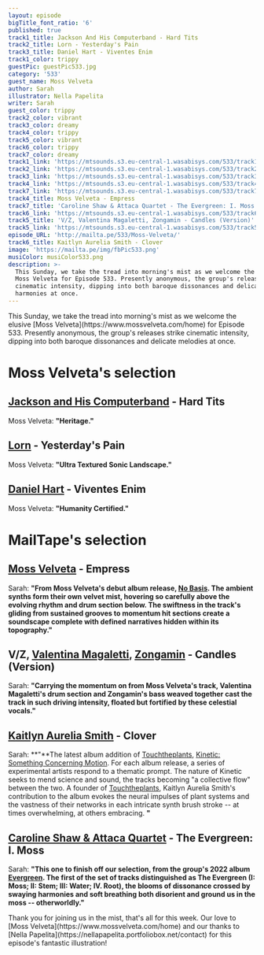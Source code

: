 ```yaml
---
layout: episode
bigTitle_font_ratio: '6'
published: true
track1_title: Jackson And His Computerband - Hard Tits
track2_title: Lorn - Yesterday's Pain
track3_title: Daniel Hart - Viventes Enim
track1_color: trippy
guestPic: guestPic533.jpg
category: '533'
guest_name: Moss Velveta
author: Sarah
illustrator: Nella Papelita
writer: Sarah
guest_color: trippy
track2_color: vibrant
track3_color: dreamy
track4_color: trippy
track5_color: vibrant
track6_color: trippy
track7_color: dreamy
track1_link: 'https://mtsounds.s3.eu-central-1.wasabisys.com/533/track1.mp3'
track2_link: 'https://mtsounds.s3.eu-central-1.wasabisys.com/533/track2.mp3'
track3_link: 'https://mtsounds.s3.eu-central-1.wasabisys.com/533/track3.mp3'
track4_link: 'https://mtsounds.s3.eu-central-1.wasabisys.com/533/track4.mp3'
track7_link: 'https://mtsounds.s3.eu-central-1.wasabisys.com/533/track7.mp3'
track4_title: Moss Velveta - Empress
track7_title: 'Caroline Shaw & Attaca Quartet - The Evergreen: I. Moss'
track6_link: 'https://mtsounds.s3.eu-central-1.wasabisys.com/533/track6.mp3'
track5_title: 'V/Z, Valentina Magaletti, Zongamin - Candles (Version)'
track5_link: 'https://mtsounds.s3.eu-central-1.wasabisys.com/533/track5.mp3'
episode_URL: 'http://mailta.pe/533/Moss-Velveta/'
track6_title: Kaitlyn Aurelia Smith - Clover
image: 'https://mailta.pe/img/fbPic533.png'
musiColor: musiColor533.png
description: >-
  This Sunday, we take the tread into morning's mist as we welcome the elusive
  Moss Velveta for Episode 533. Presently anonymous, the group's releases strike
  cinematic intensity, dipping into both baroque dissonances and delicate
  harmonies at once.
---
```

<p id="introduction"> This Sunday, we take the tread into morning's mist as we welcome the elusive [Moss Velveta](https://www.mossvelveta.com/home) for Episode 533. Presently anonymous, the group's releases strike cinematic intensity, dipping into both baroque dissonances and delicate melodies at once.</p>

# Moss Velveta's selection

## [Jackson and His Computerband](https://www.discogs.com/artist/15459-Jackson-His-Computer-Band) - Hard Tits
Moss Velveta: **"**Heritage.**"**

## [Lorn](https://ninjatune.net/artist/lorn) - Yesterday's Pain
Moss Velveta: **"**Ultra Textured Sonic Landscape.**"**

## [Daniel Hart](https://www.danielhartmusic.com/) - Viventes Enim
Moss Velveta: **"**Humanity Certified.**"**

# MailTape's selection

## [Moss Velveta](https://www.mossvelveta.com/home) - Empress
Sarah: **"**From Moss Velveta's debut album release, [No Basis](https://mossvelveta.lnk.to/no-basis). The ambient synths form their own velvet mist, hovering so carefully above the evolving rhythm and drum section below. The swiftness in the track's gliding from sustained grooves to momentum hit sections create a soundscape complete with defined narratives hidden within its topography.**"**

## V/Z, [Valentina Magaletti](https://valentinamagaletti.com/), [Zongamin](https://multiculti.bandcamp.com/) - Candles (Version)
Sarah: **"**Carrying the momentum on from Moss Velveta's track, Valentina Magaletti's drum section and Zongamin's bass weaved together cast the track in such driving intensity, floated but fortified by these celestial vocals.**"**

## [Kaitlyn Aurelia Smith](https://kaitlynaureliasmith.bandcamp.com/) - Clover
Sarah: **"**The latest album addition of [Touchtheplants](https://touchtheplants.bandcamp.com/), [Kinetic: Something Concerning Motion](https://touchtheplants.bandcamp.com/album/kinetic-something-concerning-motion). For each album release, a series of experimental artists respond to a thematic prompt. The nature of Kinetic seeks to mend science and sound, the tracks becoming "a collective flow" between the two. A founder of [Touchtheplants](https://touchtheplants.bandcamp.com/), Kaitlyn Aurelia Smith's contribution to the album evokes the neural impulses of plant systems and the vastness of their networks in each intricate synth brush stroke -- at times overwhelming, at others embracing. **"**

## [Caroline Shaw & Attaca Quartet](http://www.attaccaquartet.com/caroline-shawattacca-quartet) - The Evergreen: I. Moss
Sarah: **"**This one to finish off our selection, from the group's 2022 album [Evergreen](http://www.attaccaquartet.com/caroline-shawattacca-quartet). The first of the set of tracks distinguished as The Evergreen (I: Moss; II: Stem; III: Water; IV. Root), the blooms of dissonance crossed by swaying harmonies and soft breathing both disorient and ground us in the moss -- otherworldly.**"**

<p id="outroduction">Thank you for joining us in the mist, that's all for this week. Our love to [Moss Velveta](https://www.mossvelveta.com/home) and our thanks to [Nella Papelita](https://nellapapelita.portfoliobox.net/contact) for this episode's fantastic illustration!</p>

